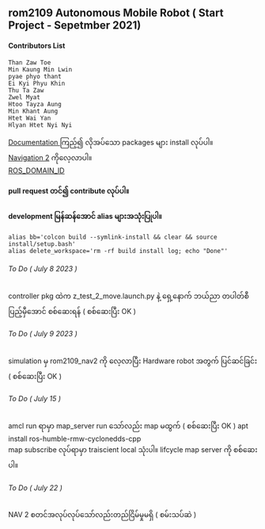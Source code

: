 ## rom2109 Autonomous Mobile Robot ( Start Project - Sepetmber 2021)

#### Contributors List

```
Than Zaw Toe
Min Kaung Min Lwin
pyae phyo thant
Ei Kyi Phyu Khin
Thu Ta Zaw
Zwel Myat
Htoo Tayza Aung
Min Khant Aung
Htet Wai Yan
Hlyan Htet Nyi Nyi
``````
<a href="https://rom-robotics.gitbook.io/rom2109-amr-athonpyunilan/">Documentation </a> ကြည့်၍ လိုအပ်သော packages များ install လုပ်ပါ။ <br>
<a href="https://navigation.ros.org/"> Navigation 2</a> ကိုလေ့လာပါ။ <br>
<a href="https://docs.ros.org/en/galactic/Concepts/About-Domain-ID.html"> ROS_DOMAIN_ID </a> <br>
#### pull request တင်၍ contribute လုပ်ပါ။

#### development မြန်ဆန်အောင် alias များအသုံးပြုပါ။
```
alias bb='colcon build --symlink-install && clear && source install/setup.bash'
alias delete_workspace='rm -rf build install log; echo "Done"'
```

###### To Do ( July 8 2023 )
controller pkg ထဲက z_test_2_move.launch.py နဲ့ ရှေ့နောက် ဘယ်ညာ တပါတ်စီ ပြည့်မှီအောင် စစ်ဆေးရန် ( စစ်ဆေးပြီး OK )

###### To Do ( July 9 2023 )
simulation မှ rom2109_nav2 ကို လေ့လာပြီး Hardware robot အတွက် ပြင်ဆင်ခြင်း ( စစ်ဆေးပြီး OK )

###### To Do ( July 15 )
amcl run ရာမှာ map_server  run သော်လည်း map မထွက် ( စစ်ဆေးပြီး OK )
apt install ros-humble-rmw-cyclonedds-cpp </br>
map subscribe လုပ်ရာမှာ traiscient local သုံးပါ။ lifcycle map server ကို စစ်ဆေးပါ။

###### To Do ( July 22 )
NAV 2  စတင်အလုပ်လုပ်သော်လည်းတည်ငြိမ်မှုမရှိ ( စမ်းသပ်ဆဲ )


